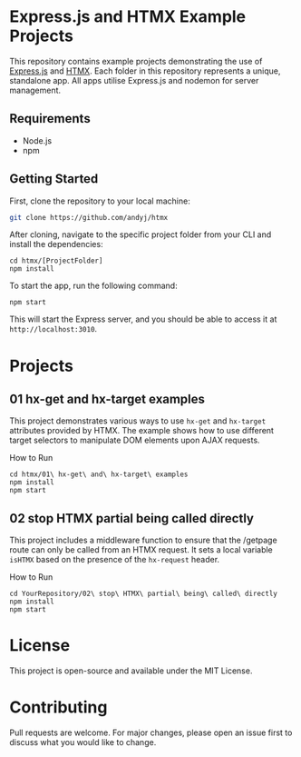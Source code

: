 # Express.js and HTMX Example Projects

This repository contains example projects demonstrating the use of [Express.js](https://expressjs.com/) and [HTMX](https://htmx.org/). Each folder in this repository represents a unique, standalone app. All apps utilise Express.js and nodemon for server management.

## Requirements

- Node.js
- npm

## Getting Started

First, clone the repository to your local machine:

```bash
git clone https://github.com/andyj/htmx
```

After cloning, navigate to the specific project folder from your CLI and install the dependencies:

```
cd htmx/[ProjectFolder]
npm install
```

To start the app, run the following command:

```
npm start
```

This will start the Express server, and you should be able to access it at `http://localhost:3010`.

# Projects
## 01 hx-get and hx-target examples
This project demonstrates various ways to use `hx-get` and `hx-target` attributes provided by HTMX. The example shows how to use different target selectors to manipulate DOM elements upon AJAX requests.

How to Run
```
cd htmx/01\ hx-get\ and\ hx-target\ examples
npm install
npm start
```

## 02 stop HTMX partial being called directly
This project includes a middleware function to ensure that the /getpage route can only be called from an HTMX request. It sets a local variable `isHTMX` based on the presence of the `hx-request` header.

How to Run
```
cd YourRepository/02\ stop\ HTMX\ partial\ being\ called\ directly
npm install
npm start
```

# License
This project is open-source and available under the MIT License.

# Contributing
Pull requests are welcome. For major changes, please open an issue first to discuss what you would like to change.